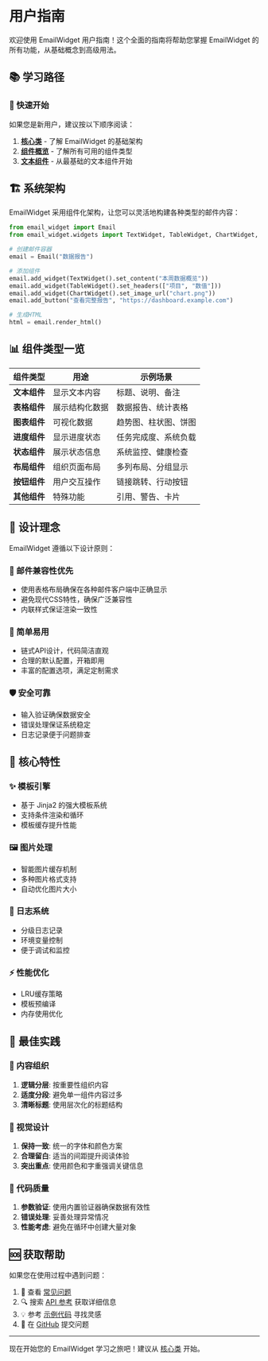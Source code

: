 # 用户指南

欢迎使用 EmailWidget 用户指南！这个全面的指南将帮助您掌握 EmailWidget 的所有功能，从基础概念到高级用法。

## 📚 学习路径

### 🚀 快速开始
如果您是新用户，建议按以下顺序阅读：

1. **[核心类](core-classes.md)** - 了解 EmailWidget 的基础架构
2. **[组件概览](widget-overview.md)** - 了解所有可用的组件类型
3. **[文本组件](text-widget.md)** - 从最基础的文本组件开始

## 🏗️ 系统架构

EmailWidget 采用组件化架构，让您可以灵活地构建各种类型的邮件内容：

```python
from email_widget import Email
from email_widget.widgets import TextWidget, TableWidget, ChartWidget, ButtonWidget

# 创建邮件容器
email = Email("数据报告")

# 添加组件
email.add_widget(TextWidget().set_content("本周数据概览"))
email.add_widget(TableWidget().set_headers(["项目", "数值"]))
email.add_widget(ChartWidget().set_image_url("chart.png"))
email.add_button("查看完整报告", "https://dashboard.example.com")

# 生成HTML
html = email.render_html()
```

## 📊 组件类型一览

| 组件类型     | 用途      | 示例场景       |
|----------|---------|------------|
| **文本组件** | 显示文本内容  | 标题、说明、备注   |
| **表格组件** | 展示结构化数据 | 数据报告、统计表格  |
| **图表组件** | 可视化数据   | 趋势图、柱状图、饼图 |
| **进度组件** | 显示进度状态  | 任务完成度、系统负载 |
| **状态组件** | 展示状态信息  | 系统监控、健康检查  |
| **布局组件** | 组织页面布局  | 多列布局、分组显示  |
| **按钮组件** | 用户交互操作  | 链接跳转、行动按钮  |
| **其他组件** | 特殊功能    | 引用、警告、卡片   |

## 🎨 设计理念

EmailWidget 遵循以下设计原则：

### 📱 邮件兼容性优先
- 使用表格布局确保在各种邮件客户端中正确显示
- 避免现代CSS特性，确保广泛兼容性
- 内联样式保证渲染一致性

### 🔧 简单易用
- 链式API设计，代码简洁直观
- 合理的默认配置，开箱即用
- 丰富的配置选项，满足定制需求

### 🛡️ 安全可靠
- 输入验证确保数据安全
- 错误处理保证系统稳定
- 日志记录便于问题排查

## 🔧 核心特性

### ✨ 模板引擎
- 基于 Jinja2 的强大模板系统
- 支持条件渲染和循环
- 模板缓存提升性能

### 🖼️ 图片处理
- 智能图片缓存机制
- 多种图片格式支持
- 自动优化图片大小

### 📝 日志系统
- 分级日志记录
- 环境变量控制
- 便于调试和监控

### ⚡ 性能优化
- LRU缓存策略
- 模板预编译
- 内存使用优化

## 🎯 最佳实践

### 📝 内容组织
1. **逻辑分层**: 按重要性组织内容
2. **适度分段**: 避免单一组件内容过多
3. **清晰标题**: 使用层次化的标题结构

### 🎨 视觉设计
1. **保持一致**: 统一的字体和颜色方案
2. **合理留白**: 适当的间距提升阅读体验
3. **突出重点**: 使用颜色和字重强调关键信息

### 🔧 代码质量
1. **参数验证**: 使用内置验证器确保数据有效性
2. **错误处理**: 妥善处理异常情况
3. **性能考虑**: 避免在循环中创建大量对象

## 🆘 获取帮助

如果您在使用过程中遇到问题：

1. 📖 查看 [常见问题](../getting-started/faq.md)
2. 🔍 搜索 [API 参考](../api/index.md) 获取详细信息
3. 💡 参考 [示例代码](../examples/index.md) 寻找灵感
4. 🐛 在 [GitHub](https://github.com/271374667/EmailWidget) 提交问题

---

现在开始您的 EmailWidget 学习之旅吧！建议从 [核心类](core-classes.md) 开始。 